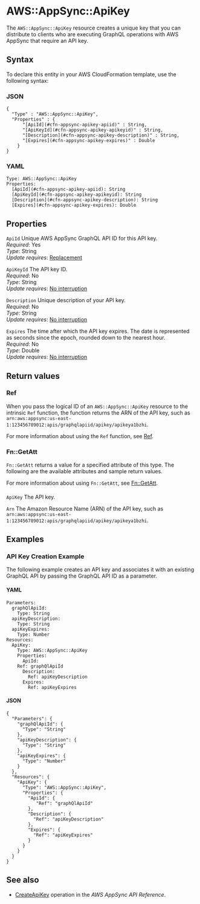 # AWS::AppSync::ApiKey<a name="aws-resource-appsync-apikey"></a>

The `AWS::AppSync::ApiKey` resource creates a unique key that you can distribute to clients who are executing GraphQL operations with AWS AppSync that require an API key\.

## Syntax<a name="aws-resource-appsync-apikey-syntax"></a>

To declare this entity in your AWS CloudFormation template, use the following syntax:

### JSON<a name="aws-resource-appsync-apikey-syntax.json"></a>

```
{
  "Type" : "AWS::AppSync::ApiKey",
  "Properties" : {
      "[ApiId](#cfn-appsync-apikey-apiid)" : String,
      "[ApiKeyId](#cfn-appsync-apikey-apikeyid)" : String,
      "[Description](#cfn-appsync-apikey-description)" : String,
      "[Expires](#cfn-appsync-apikey-expires)" : Double
    }
}
```

### YAML<a name="aws-resource-appsync-apikey-syntax.yaml"></a>

```
Type: AWS::AppSync::ApiKey
Properties:
  [ApiId](#cfn-appsync-apikey-apiid): String
  [ApiKeyId](#cfn-appsync-apikey-apikeyid): String
  [Description](#cfn-appsync-apikey-description): String
  [Expires](#cfn-appsync-apikey-expires): Double
```

## Properties<a name="aws-resource-appsync-apikey-properties"></a>

`ApiId` <a name="cfn-appsync-apikey-apiid"></a>
Unique AWS AppSync GraphQL API ID for this API key\.  
_Required_: Yes  
_Type_: String  
_Update requires_: [Replacement](https://docs.aws.amazon.com/AWSCloudFormation/latest/UserGuide/using-cfn-updating-stacks-update-behaviors.html#update-replacement)

`ApiKeyId` <a name="cfn-appsync-apikey-apikeyid"></a>
The API key ID\.  
_Required_: No  
_Type_: String  
_Update requires_: [No interruption](https://docs.aws.amazon.com/AWSCloudFormation/latest/UserGuide/using-cfn-updating-stacks-update-behaviors.html#update-no-interrupt)

`Description` <a name="cfn-appsync-apikey-description"></a>
Unique description of your API key\.  
_Required_: No  
_Type_: String  
_Update requires_: [No interruption](https://docs.aws.amazon.com/AWSCloudFormation/latest/UserGuide/using-cfn-updating-stacks-update-behaviors.html#update-no-interrupt)

`Expires` <a name="cfn-appsync-apikey-expires"></a>
The time after which the API key expires\. The date is represented as seconds since the epoch, rounded down to the nearest hour\.  
_Required_: No  
_Type_: Double  
_Update requires_: [No interruption](https://docs.aws.amazon.com/AWSCloudFormation/latest/UserGuide/using-cfn-updating-stacks-update-behaviors.html#update-no-interrupt)

## Return values<a name="aws-resource-appsync-apikey-return-values"></a>

### Ref<a name="aws-resource-appsync-apikey-return-values-ref"></a>

When you pass the logical ID of an `AWS::AppSync::ApiKey` resource to the intrinsic `Ref` function, the function returns the ARN of the API key, such as `arn:aws:appsync:us-east-1:123456789012:apis/graphqlapiid/apikey/apikeya1bzhi`\.

For more information about using the `Ref` function, see [Ref](https://docs.aws.amazon.com/AWSCloudFormation/latest/UserGuide/intrinsic-function-reference-ref)\.

### Fn::GetAtt<a name="aws-resource-appsync-apikey-return-values-fn--getatt"></a>

`Fn::GetAtt` returns a value for a specified attribute of this type\. The following are the available attributes and sample return values\.

For more information about using `Fn::GetAtt`, see [Fn::GetAtt](https://docs.aws.amazon.com/AWSCloudFormation/latest/UserGuide/intrinsic-function-reference-getatt)\.

#### <a name="aws-resource-appsync-apikey-return-values-fn--getatt-fn--getatt"></a>

`ApiKey` <a name="ApiKey-fn::getatt"></a>
The API key\.

`Arn` <a name="Arn-fn::getatt"></a>
The Amazon Resource Name \(ARN\) of the API key, such as `arn:aws:appsync:us-east-1:123456789012:apis/graphqlapiid/apikey/apikeya1bzhi`\.

## Examples<a name="aws-resource-appsync-apikey--examples"></a>

### API Key Creation Example<a name="aws-resource-appsync-apikey--examples--API_Key_Creation_Example"></a>

The following example creates an API key and associates it with an existing GraphQL API by passing the GraphQL API ID as a parameter\.

#### YAML<a name="aws-resource-appsync-apikey--examples--API_Key_Creation_Example--yaml"></a>

```
Parameters:
  graphQlApiId:
    Type: String
  apiKeyDescription:
    Type: String
  apiKeyExpires:
    Type: Number
Resources:
  ApiKey:
    Type: AWS::AppSync::ApiKey
    Properties:
      ApiId:
	Ref: graphQlApiId
      Description:
        Ref: apiKeyDescription
      Expires:
        Ref: apiKeyExpires
```

#### JSON<a name="aws-resource-appsync-apikey--examples--API_Key_Creation_Example--json"></a>

```
{
  "Parameters": {
    "graphQlApiId": {
      "Type": "String"
    },
    "apiKeyDescription": {
      "Type": "String"
    },
    "apiKeyExpires": {
      "Type": "Number"
    }
  },
  "Resources": {
    "ApiKey": {
      "Type": "AWS::AppSync::ApiKey",
      "Properties": {
        "ApiId": {
           "Ref": "graphQlApiId"
        },
        "Description": {
          "Ref": "apiKeyDescription"
        },
        "Expires": {
          "Ref": "apiKeyExpires"
        }
      }
    }
  }
}
```

## See also<a name="aws-resource-appsync-apikey--seealso"></a>

- [CreateApiKey](https://docs.aws.amazon.com/appsync/latest/APIReference/API_CreateApiKey.html) operation in the _AWS AppSync API Reference_\.
